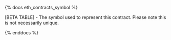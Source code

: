 {% docs eth_contracts_symbol %}

[BETA TABLE] - The symbol used to represent this contract. Please note this is not necessarily unique. 

{% enddocs %}